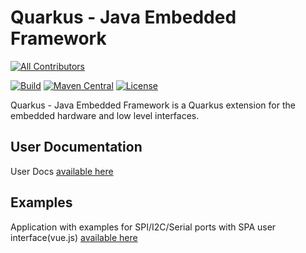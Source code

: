 # Quarkus - Java Embedded Framework

<!-- ALL-CONTRIBUTORS-BADGE:START - Do not remove or modify this section -->
[![All Contributors](https://img.shields.io/badge/all_contributors-1-orange.svg?style=flat-square)](#contributors-)
<!-- ALL-CONTRIBUTORS-BADGE:END -->
[![Build](https://github.com/quarkiverse/quarkus-jef/workflows/Build/badge.svg)](https://github.com/quarkiverse/quarkus-jef/actions?query=workflow%3ABuild)
[![Maven Central](https://img.shields.io/maven-central/v/io.quarkiverse.jef/quarkus-java-embedded-framework.svg?label=Maven%20Central)](https://search.maven.org/artifact/io.quarkiverse.jef/quarkus-java-embedded-framework)
[![License](https://img.shields.io/badge/License-Apache%202.0-blue.svg)](https://opensource.org/licenses/Apache-2.0)

Quarkus - Java Embedded Framework is a Quarkus extension for the embedded hardware and low level interfaces.


## User Documentation

User Docs [available here](https://quarkiverse.github.io/quarkiverse-docs/quarkus-java-embedded-framework/dev/index.html)

## Examples
Application with examples for SPI/I2C/Serial ports with SPA user interface(vue.js) [available here](https://github.com/alexeysharandin/quarkus-jef-example)

